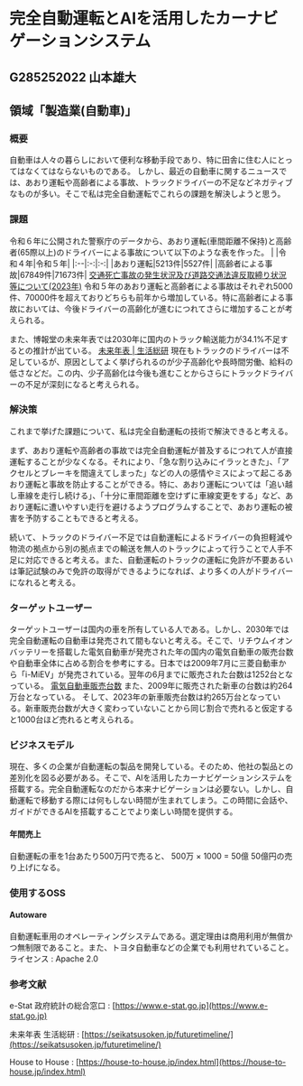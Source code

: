 # 完全自動運転とAIを活用したカーナビゲーションシステム

## G285252022 山本雄大

## 領域「製造業(自動車)」

### 概要

自動車は人々の暮らしにおいて便利な移動手段であり、特に田舎に住む人にとってはなくてはならないものである。
しかし、最近の自動車に関するニュースでは、あおり運転や高齢者による事故、トラックドライバーの不足などネガティブなものが多い。そこで私は完全自動運転でこれらの課題を解決しようと思う。

### 課題

令和６年に公開された警察庁のデータから、あおり運転(車間距離不保持)と高齢者(65際以上)のドライバーによる事故について以下のような表を作った。
| |令和４年|令和５年|
|:--|:-:|:-:|
|あおり運転|5213件|5527件|
|高齢者による事故|67849件|71673件|
[交通死亡事故の発生状況及び道路交通法違反取締り状況等について(2023年)](https://www.e-stat.go.jp/stat-search/files?page=1&layout=datalist&toukei=00130002&tstat=000001027458&cycle=7&year=20230&month=0&result_back=1&cycle_facet=cycle&tclass1val=0&metadata=1&data=1)
令和５年のあおり運転と高齢者による事故はそれぞれ5000件、70000件を超えておりどちらも前年から増加している。特に高齢者による事故においては、今後ドライバーの高齢化が進むにつれてさらに増加することが考えられる。

また、博報堂の未来年表では2030年に国内のトラック輸送能力が34.1%不足するとの推計が出ている。
[未来年表 | 生活総研](https://seikatsusoken.jp/futuretimeline/search_freeword.php?search_method=AND&search_words=2030+トラック+不足&imageField=SEARCH)
現在もトラックのドライバーは不足しているが、原因としてよく挙げられるのが少子高齢化や長時間労働、給料の低さなどだ。この内、少子高齢化は今後も進むことからさらにトラックドライバーの不足が深刻になると考えられる。

### 解決策

これまで挙げた課題について、私は完全自動運転の技術で解決できると考える。

まず、あおり運転や高齢者の事故では完全自動運転が普及するにつれて人が直接運転することが少なくなる。それにより、「急な割り込みにイラッときた」、「アクセルとブレーキを間違えてしまった」などの人の感情やミスによって起こるあおり運転と事故を防止することができる。特に、あおり運転については「追い越し車線を走行し続ける」、「十分に車間距離を空けずに車線変更をする」など、あおり運転に遭いやすい走行を避けるようプログラムすることで、あおり運転の被害を予防することもできると考える。

続いて、トラックのドライバー不足では自動運転によるドライバーの負担軽減や物流の拠点から別の拠点までの輸送を無人のトラックによって行うことで人手不足に対応できると考える。また、自動運転のトラックの運転に免許が不要あるいは筆記試験のみで免許の取得ができるようになれば、より多くの人がドライバーになれると考える。

### ターゲットユーザー

ターゲットユーザーは国内の車を所有している人である。しかし、2030年では完全自動運転の自動車は発売されて間もないと考える。そこで、リチウムイオンバッテリーを搭載した電気自動車が発売された年の国内の電気自動車の販売台数や自動車全体に占める割合を参考にする。日本では2009年7月に三菱自動車から「i-MiEV」が発売されている。翌年の6月までに販売された台数は1252台となっている。
[電気自動車販売台数](https://house-to-house.jp/hanbaidaisu.html)
また、2009年に販売された新車の台数は約264万台となっている。
そして、2023年の新車販売台数は約265万台となっている。新車販売台数が大きく変わっていないことから同じ割合で売れると仮定すると1000台ほど売れると考えられる。

### ビジネスモデル

現在、多くの企業が自動運転の製品を開発している。そのため、他社の製品との差別化を図る必要がある。そこで、AIを活用したカーナビゲーションシステムを搭載する。完全自動運転なのだから本来ナビゲーションは必要ない。しかし、自動運転で移動する際には何もしない時間が生まれてしまう。この時間に会話や、ガイドができるAIを搭載することでより楽しい時間を提供する。

#### 年間売上

自動運転の車を1台あたり500万円で売ると、
500万 × 1000 = 50億
50億円の売り上げになる。

### 使用するOSS

#### Autoware

自動運転車用のオペレーティングシステムである。選定理由は商用利用が無償かつ無制限であること。また、トヨタ自動車などの企業でも利用せれていること。
ライセンス : Apache 2.0

### 参考文献

e-Stat 政府統計の総合窓口 : [https://www.e-stat.go.jp](https://www.e-stat.go.jp)

未来年表 生活総研 : [https://seikatsusoken.jp/futuretimeline/](https://seikatsusoken.jp/futuretimeline/)

House to House : [https://house-to-house.jp/index.html](https://house-to-house.jp/index.html)
